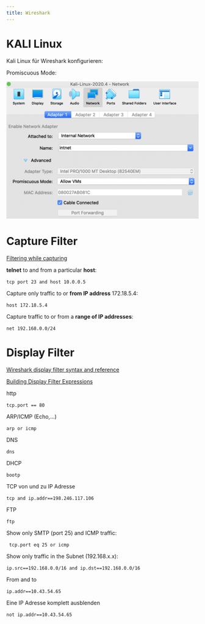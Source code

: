 ```yaml
---
title: Wireshark
---
```


# KALI Linux

Kali Linux für Wireshark konfigurieren:

Promiscuous Mode:

<img src="fig/image-20210427131033098.png" alt="image-20210427131033098" style="zoom:50%;" />

# Capture Filter

[Filtering while capturing](https://www.wireshark.org/docs/wsug_html_chunked/ChCapCaptureFilterSection.html)

**telnet** to and from a particular **host**:

```
tcp port 23 and host 10.0.0.5
```

Capture only traffic to or **from IP address** 172.18.5.4:

```
host 172.18.5.4
```

Capture traffic to or from a **range of IP addresses**:

```
net 192.168.0.0/24
```



# Display Filter

[Wireshark display filter syntax and reference](https://www.wireshark.org/docs/man-pages/wireshark-filter.html)

[Building Display Filter Expressions](https://www.wireshark.org/docs/wsug_html_chunked/ChWorkBuildDisplayFilterSection.html)

http

```
tcp.port == 80
```

ARP/ICMP (Echo,...)

```
arp or icmp
```

DNS

```
dns
```

DHCP

```
bootp
```

TCP von und zu IP Adresse

```
tcp and ip.addr==198.246.117.106
```

FTP

```
ftp
```

Show only SMTP (port 25) and ICMP traffic:

```plaintext
 tcp.port eq 25 or icmp
```

Show only traffic in the Subnet (192.168.x.x):

```plaintext
ip.src==192.168.0.0/16 and ip.dst==192.168.0.0/16
```

From and to

```
ip.addr==10.43.54.65
```

Eine IP Adresse komplett ausblenden

```
not ip.addr==10.43.54.65
```

